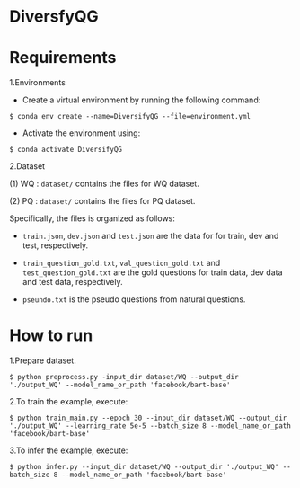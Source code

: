 # DiversfyQG

Requirements
====
1.Environments
* Create a virtual environment by running the following command:
```
$ conda env create --name=DiversifyQG --file=environment.yml
```
* Activate the environment using:
```
$ conda activate DiversifyQG
```
2.Dataset

(1) WQ : `dataset/` contains the files for WQ dataset.

(2) PQ : `dataset/` contains the files for PQ dataset.

Specifically, the files is organized as follows:
* `train.json`, `dev.json` and `test.json` are the data for for train, dev and test, respectively.

* `train_question_gold.txt`, `val_question_gold.txt` and `test_question_gold.txt` are the gold questions for train data, dev data and test data, respectively. 

* `pseundo.txt` is the pseudo questions from natural questions.

How to run 
====
1.Prepare dataset.
```
$ python preprocess.py -input_dir dataset/WQ --output_dir './output_WQ' --model_name_or_path 'facebook/bart-base'
```
2.To train the example, execute:
```
$ python train_main.py --epoch 30 --input_dir dataset/WQ --output_dir './output_WQ' --learning_rate 5e-5 --batch_size 8 --model_name_or_path 'facebook/bart-base'
```
3.To infer the example, execute:
```
$ python infer.py --input_dir dataset/WQ --output_dir './output_WQ' --batch_size 8 --model_name_or_path 'facebook/bart-base'
```
